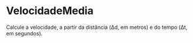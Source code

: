 # VelocidadeMedia
Calcule a velocidade, a partir da distância (Δd, em metros) e do tempo (Δt, em segundos).
